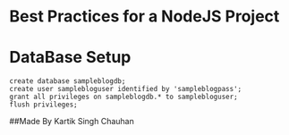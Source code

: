 # Best Practices for a NodeJS Project

# DataBase Setup

```
create database sampleblogdb;
create user samplebloguser identified by 'sampleblogpass';
grant all privileges on sampleblogdb.* to samplebloguser;
flush privileges;
```

##Made By Kartik Singh Chauhan